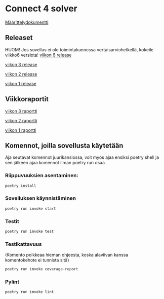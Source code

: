 # Connect 4 solver
[Määrittelydokumentti](https://github.com/Sampinen/Tiralabra/blob/main/dokumentaatio/maarittelydokumentti.md)
## Releaset

HUOM! Jos sovellus ei ole toimintakunnossa vertaisarviohetkellä, kokeile viikko6 versiota! 
[viikon 6 release](https://github.com/Sampinen/Tiralabra/releases/tag/viikko6)

[viikon 3 release](https://github.com/Sampinen/Tiralabra/releases/tag/viikko3)

[viikon 2 release](https://github.com/Sampinen/Tiralabra/releases/tag/viikko2)

[viikon 1 release](https://github.com/Sampinen/Tiralabra/releases/tag/viikko1)

## Viikkoraportit
[viikon 3 raportti](https://github.com/Sampinen/Tiralabra/blob/main/dokumentaatio/viikkoraportti3.md)

[viikon 2 raportti](https://github.com/Sampinen/Tiralabra/blob/main/dokumentaatio/viikkoraportti2.md)

[viikon 1 raportti](https://github.com/Sampinen/Tiralabra/blob/main/dokumentaatio/viikkoraportti1.md)



## Komennot, joilla sovellusta käytetään

Aja seutavat komennot juurikansiossa, voit myös ajaa ensiksi poetry shell ja sen jälkeen ajaa komennot ilman poetry run osaa

### Riippuvuuksien asentaminen:

```bash
poetry install
```

### Sovelluksen käynnistäminen

```bash
poetry run invoke start
```
### Testit
```bash
poetry run invoke test
```
### Testikattavuus
(Komento poikkeaa hieman ohjeesta, koska alaviivan kanssa komentokehote ei tunnista sitä)
```bash
poetry run invoke coverage-report
```
### Pylint

```bash
poetry run invoke lint
```
